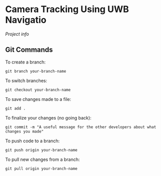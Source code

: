 # Camera Tracking Using UWB Navigatio

*Project info*

## Git Commands

To create a branch:
```
git branch your-branch-name
```
To switch branches:
```
git checkout your-branch-name
```
To save changes made to a file:
```
git add .
```

To finalize your changes (no going back):
```
git commit -m "A useful message for the other developers about what changes you made"
``` 

To push code to a branch:
```
git push origin your-branch-name
```

To pull new changes from a branch:
```
git pull origin your-branch-name
```
